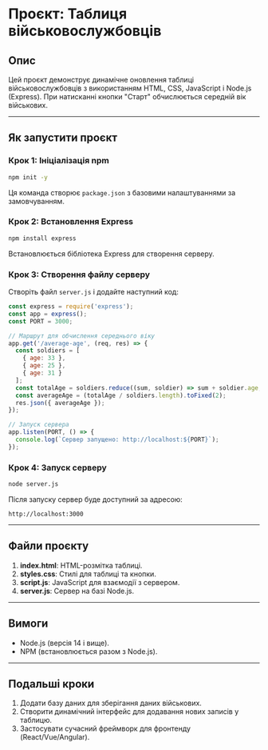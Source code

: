 # Проєкт: Таблиця військовослужбовців

## Опис

Цей проєкт демонструє динамічне оновлення таблиці військовослужбовців з використанням HTML, CSS, JavaScript і Node.js (Express). При натисканні кнопки "Старт" обчислюється середній вік військових.

---

## Як запустити проєкт

### Крок 1: Ініціалізація npm

```bash
npm init -y
```

Ця команда створює `package.json` з базовими налаштуваннями за замовчуванням.

### Крок 2: Встановлення Express

```bash
npm install express
```

Встановлюється бібліотека Express для створення серверу.

### Крок 3: Створення файлу серверу

Створіть файл `server.js` і додайте наступний код:

```javascript
const express = require('express');
const app = express();
const PORT = 3000;

// Маршрут для обчислення середнього віку
app.get('/average-age', (req, res) => {
  const soldiers = [
    { age: 33 },
    { age: 25 },
    { age: 31 }
  ];
  const totalAge = soldiers.reduce((sum, soldier) => sum + soldier.age, 0);
  const averageAge = (totalAge / soldiers.length).toFixed(2);
  res.json({ averageAge });
});

// Запуск сервера
app.listen(PORT, () => {
  console.log(`Сервер запущено: http://localhost:${PORT}`);
});
```

### Крок 4: Запуск серверу

```bash
node server.js
```

Після запуску сервер буде доступний за адресою:

```url
http://localhost:3000
```

---

## Файли проєкту

1. **index.html**: HTML-розмітка таблиці.
2. **styles.css**: Стилі для таблиці та кнопки.
3. **script.js**: JavaScript для взаємодії з сервером.
4. **server.js**: Сервер на базі Node.js.

---

## Вимоги

- Node.js (версія 14 і вище).
- NPM (встановлюється разом з Node.js).

---

## Подальші кроки

1. Додати базу даних для зберігання даних військових.
2. Створити динамічний інтерфейс для додавання нових записів у таблицю.
3. Застосувати сучасний фреймворк для фронтенду (React/Vue/Angular).
